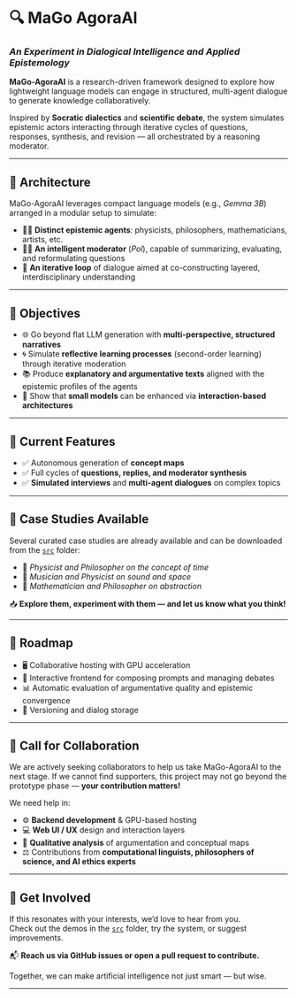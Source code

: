 # 🔍 MaGo AgoraAI  
### _An Experiment in Dialogical Intelligence and Applied Epistemology_

**MaGo-AgoraAI** is a research-driven framework designed to explore how lightweight language models can engage in structured, multi-agent dialogue to generate knowledge collaboratively.

Inspired by **Socratic dialectics** and **scientific debate**, the system simulates epistemic actors interacting through iterative cycles of questions, responses, synthesis, and revision — all orchestrated by a reasoning moderator.

---

## 🧠 Architecture

MaGo-AgoraAI leverages compact language models (e.g., *Gemma 3B*) arranged in a modular setup to simulate:

- 🧑‍🔬 **Distinct epistemic agents**: physicists, philosophers, mathematicians, artists, etc.  
- 🧑‍⚖️ **An intelligent moderator** (*Pol*), capable of summarizing, evaluating, and reformulating questions  
- 🔁 **An iterative loop** of dialogue aimed at co-constructing layered, interdisciplinary understanding

---

## 🎯 Objectives

- 🌐 Go beyond flat LLM generation with **multi-perspective, structured narratives**
- 🌀 Simulate **reflective learning processes** (second-order learning) through iterative moderation
- 📚 Produce **explanatory and argumentative texts** aligned with the epistemic profiles of the agents
- 🔧 Show that **small models** can be enhanced via **interaction-based architectures**

---

## 🚀 Current Features

- ✅ Autonomous generation of **concept maps**
- ✅ Full cycles of **questions, replies, and moderator synthesis**
- ✅ **Simulated interviews** and **multi-agent dialogues** on complex topics

---

## 📌 Case Studies Available

Several curated case studies are already available and can be downloaded from the [`src`](./src) folder:

- 🧭 *Physicist and Philosopher on the concept of time*  
- 🎼 *Musician and Physicist on sound and space*  
- 🧮 *Mathematician and Philosopher on abstraction*

📥 **Explore them, experiment with them — and let us know what you think!**

---

## 🧭 Roadmap

- 🖥️ Collaborative hosting with GPU acceleration  
- 🧩 Interactive frontend for composing prompts and managing debates  
- 📊 Automatic evaluation of argumentative quality and epistemic convergence  
- 💾 Versioning and dialog storage

---

## 📡 Call for Collaboration

We are actively seeking collaborators to help us take MaGo-AgoraAI to the next stage. If we cannot find supporters, this project may not go beyond the prototype phase — **your contribution matters!**

We need help in:

- ⚙️ **Backend development** & GPU-based hosting  
- 💻 **Web UI / UX** design and interaction layers  
- 🧠 **Qualitative analysis** of argumentation and conceptual maps  
- ⚖️ Contributions from **computational linguists, philosophers of science, and AI ethics experts**

---

## 🙌 Get Involved

If this resonates with your interests, we’d love to hear from you.  
Check out the demos in the [`src`](./src) folder, try the system, or suggest improvements.

📬 **Reach us via GitHub issues or open a pull request to contribute.**

Together, we can make artificial intelligence not just smart — but wise.

---
